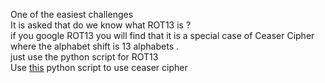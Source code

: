 One of the easiest challenges <br/>
It is asked that do we know what ROT13 is ? <br/> 
if you google ROT13 you will find that it is a special case of Ceaser Cipher where the alphabet shift is 13 alphabets .<br/>
just use the python script for ROT13 <br/>
Use [this](https://github.com/Hisenbruh/CTF_WRITEUPS/blob/940029e1461c7da3e1b8ba564864fe7a849f8481/PicoCTF/Cryptography/MOD26/ceaser.py)
python script to use ceaser cipher 
